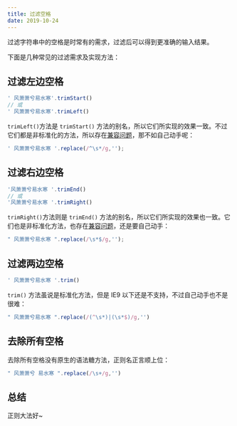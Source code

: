 ```yaml
---
title: 过滤空格
date: 2019-10-24
---
```


过滤字符串中的空格是时常有的需求，过滤后可以得到更准确的输入结果。
<!-- more -->
下面是几种常见的过滤需求及实现方法：


## 过滤左边空格

```javascript
' 风萧萧兮易水寒'.trimStart()
// 或
' 风萧萧兮易水寒'.trimLeft()
```
`trimLeft()`方法是 `trimStart()` 方法的别名，所以它们所实现的效果一致。不过它们都是非标准化的方法，所以存在[兼容问题]，那不如自己动手呢：

```javascript
' 风萧萧兮易水寒 '.replace(/^\s*/g,'');
```

## 过滤右边空格

```javascript
'风萧萧兮易水寒 '.trimEnd()
// 或
'风萧萧兮易水寒 '.trimRight()
```
`trimRight()`方法则是 `trimEnd()` 方法的别名，所以它们所实现的效果也一致。它们也是非标准化方法，也存在[兼容问题]，还是要自己动手：

```javascript
" 风萧萧兮易水寒 ".replace(/\s*$/g,'');
```

## 过滤两边空格

```javascript
' 风萧萧兮易水寒 '.trim()
```
`trim()` 方法虽说是标准化方法，但是 IE9 以下还是不支持，不过自己动手也不是很难：

```javascript
" 风萧萧兮易水寒 ".replace(/(^\s*)|(\s*$)/g,'')
```


## 去除所有空格

去除所有空格没有原生的语法糖方法，正则名正言顺上位：

```javascript
" 风萧萧兮 易水寒 ".replace(/\s+/g,'')
```

## 总结
正则大法好~



[兼容问题]: https://caniuse.com/#search=trim